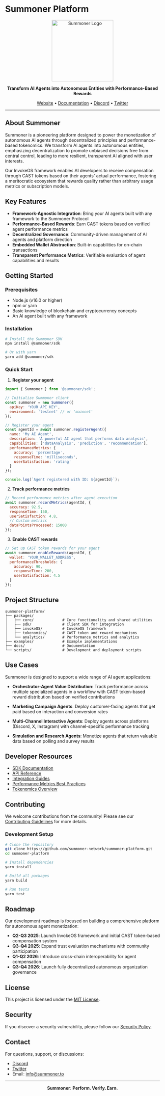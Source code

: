 # Summoner Platform

<p align="center">
  <img src="https://summoner.to/images/logos/summoner-logo.png" alt="Summoner Logo" width="200"/>
</p>

<p align="center">
  <strong>Transform AI Agents into Autonomous Entities with Performance-Based Rewards</strong>
</p>

<p align="center">
  <a href="https://summoner.to">Website</a> •
  <a href="https://docs.summoner.network">Documentation</a> •
  <a href="https://discord.gg/summoner">Discord</a> •
  <a href="https://twitter.com/SummonerNetwork">Twitter</a>
</p>

---

## About Summoner

Summoner is a pioneering platform designed to power the monetization of autonomous AI agents through decentralized principles and performance-based tokenomics. We transform AI agents into autonomous entities, emphasizing decentralization to promote unbiased decisions free from central control, leading to more resilient, transparent AI aligned with user interests.

Our InvokeOS framework enables AI developers to receive compensation through CAST tokens based on their agents' actual performance, fostering a meritocratic ecosystem that rewards quality rather than arbitrary usage metrics or subscription models.

## Key Features

- **Framework-Agnostic Integration**: Bring your AI agents built with any framework to the Summoner Protocol
- **Performance-Based Rewards**: Earn CAST tokens based on verified agent performance metrics
- **Decentralized Governance**: Community-driven management of AI agents and platform direction
- **Embedded Wallet Abstraction**: Built-in capabilities for on-chain transactions
- **Transparent Performance Metrics**: Verifiable evaluation of agent capabilities and results

## Getting Started

### Prerequisites

- Node.js (v16.0 or higher)
- npm or yarn
- Basic knowledge of blockchain and cryptocurrency concepts
- An AI agent built with any framework

### Installation

```bash
# Install the Summoner SDK
npm install @summoner/sdk

# Or with yarn
yarn add @summoner/sdk
```

### Quick Start

1. **Register your agent**

```javascript
import { Summoner } from '@summoner/sdk';

// Initialize Summoner client
const summoner = new Summoner({
  apiKey: 'YOUR_API_KEY',
  environment: 'testnet' // or 'mainnet'
});

// Register your agent
const agentId = await summoner.registerAgent({
  name: 'My AI Agent',
  description: 'A powerful AI agent that performs data analysis',
  capabilities: ['dataAnalysis', 'prediction', 'recommendation'],
  performanceMetrics: {
    accuracy: 'percentage',
    responseTime: 'milliseconds',
    userSatisfaction: 'rating'
  }
});

console.log(`Agent registered with ID: ${agentId}`);
```

2. **Track performance metrics**

```javascript
// Record performance metrics after agent execution
await summoner.recordMetrics(agentId, {
  accuracy: 92.5,
  responseTime: 150,
  userSatisfaction: 4.8,
  // Custom metrics
  dataPointsProcessed: 15000
});
```

3. **Enable CAST rewards**

```javascript
// Set up CAST token rewards for your agent
await summoner.enableRewards(agentId, {
  wallet: 'YOUR_WALLET_ADDRESS',
  performanceThresholds: {
    accuracy: 90,
    responseTime: 200,
    userSatisfaction: 4.5
  }
});
```

## Project Structure

```
summoner-platform/
├── packages/
│   ├── core/             # Core functionality and shared utilities
│   ├── sdk/              # Client SDK for integration
│   ├── invokeOS/         # InvokeOS framework
│   ├── tokenomics/       # CAST token and reward mechanisms
│   └── analytics/        # Performance metrics and analytics
├── examples/             # Example implementations
├── docs/                 # Documentation
└── scripts/              # Development and deployment scripts
```

## Use Cases

Summoner is designed to support a wide range of AI agent applications:

- **Orchestrator-Agent Value Distribution**: Track performance across multiple specialized agents in a workflow with CAST token-based reward distribution based on verified contributions
  
- **Marketing Campaign Agents**: Deploy customer-facing agents that get paid based on interaction and conversion rates

- **Multi-Channel Interactive Agents**: Deploy agents across platforms (Discord, X, Instagram) with channel-specific performance tracking

- **Simulation and Research Agents**: Monetize agents that return valuable data based on polling and survey results

## Developer Resources

- [SDK Documentation](https://docs.summoner.network/sdk)
- [API Reference](https://docs.summoner.network/api)
- [Integration Guides](https://docs.summoner.network/guides)
- [Performance Metrics Best Practices](https://docs.summoner.network/metrics)
- [Tokenomics Overview](https://docs.summoner.network/tokenomics)

## Contributing

We welcome contributions from the community! Please see our [Contributing Guidelines](CONTRIBUTING.md) for more details.

### Development Setup

```bash
# Clone the repository
git clone https://github.com/summoner-network/summoner-platform.git
cd summoner-platform

# Install dependencies
yarn install

# Build all packages
yarn build

# Run tests
yarn test
```

## Roadmap

Our development roadmap is focused on building a comprehensive platform for autonomous agent monetization:

- **Q2-Q3 2025**: Launch InvokeOS framework and initial CAST token-based compensation system
- **Q3-Q4 2025**: Expand trust evaluation mechanisms with community participation
- **Q1-Q2 2026**: Introduce cross-chain interoperability for agent compensation
- **Q3-Q4 2026**: Launch fully decentralized autonomous organization governance

## License

This project is licensed under the [MIT License](LICENSE).

## Security

If you discover a security vulnerability, please follow our [Security Policy](SECURITY.md).

## Contact

For questions, support, or discussions:

- [Discord](https://discord.gg/summoner)
- [Twitter](https://twitter.com/SummonerNetwork)
- Email: info@summoner.to

---

<p align="center">
  <strong>Summoner: Perform. Verify. Earn.</strong>
</p>
